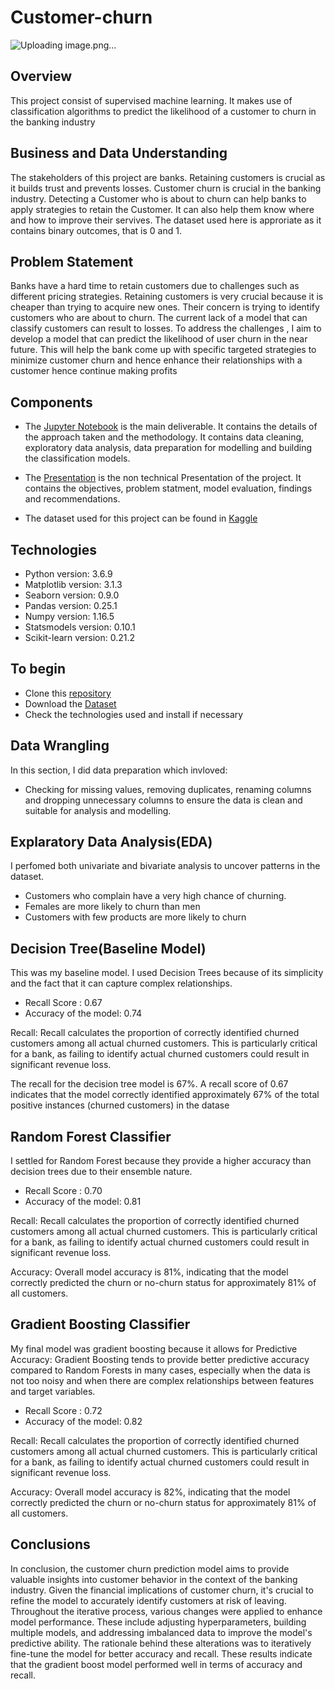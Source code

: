 # Customer-churn
![Uploading image.png…]()


## Overview
This project consist of supervised machine learning. It makes use of classification algorithms to predict the likelihood of a customer to churn in the banking industry




## Business and Data Understanding
The stakeholders of this project are banks. Retaining customers is crucial as it builds trust and prevents losses. Customer churn is crucial in the banking industry. Detecting a Customer who is about to churn can help banks to apply strategies to retain the Customer. It can also help them know where and how to improve their servives.
The dataset used here is approriate as it contains binary outcomes, that is 0 and 1.
## Problem Statement
Banks have a hard time to retain customers due to challenges such as different pricing strategies. Retaining customers is very crucial because it is cheaper than trying to acquire new ones. Their concern is trying to identify customers who are about to churn. The current lack of a model that can classify customers can result to losses. To address the challenges , I aim to develop a model that can predict the likelihood of user churn in the near future. This will help the bank come up with specific targeted strategies to minimize customer churn and hence enhance their relationships with a customer hence continue making profits
## Components
* The [Jupyter Notebook](https://github.com/Wairimukimm/Customer-churn/blob/main/Untitled.ipynb) is the main deliverable. It contains the details of the approach taken and the methodology. It contains data cleaning, exploratory data analysis, data preparation for modelling and building the classification models.

* The [Presentation](https://github.com/Wairimukimm/Customer-churn/blob/main/presentation.pdf) is the non technical Presentation of the project. It contains the objectives, problem statment, model evaluation, findings and recommendations.

* The dataset used for this project can be found in [Kaggle](https://www.kaggle.com/datasets/radheshyamkollipara/bank-customer-churn?source=post_page-----fa6e2324c245--------------------------------)




## Technologies
* Python version: 3.6.9
* Matplotlib version: 3.1.3
* Seaborn version: 0.9.0
* Pandas version: 0.25.1
* Numpy version: 1.16.5
* Statsmodels version: 0.10.1
* Scikit-learn version: 0.21.2
    
## To begin

* Clone this [repository](https://github.com/Wairimukimm/Customer-churn)
* Download the [Dataset](https://www.kaggle.com/datasets/radheshyamkollipara/bank-customer-churn?source=post_page-----fa6e2324c245--------------------------------)
* Check the technologies used and install if necessary


## Data Wrangling
In this section, I did data preparation which invloved:
* Checking for missing values, removing duplicates, renaming columns and dropping unnecessary columns to ensure the data is clean and suitable for analysis and modelling.



## Explaratory Data Analysis(EDA)
I perfomed both univariate and bivariate analysis to uncover patterns in the dataset. 
* Customers who complain have a very high chance of churning.
* Females are more likely to churn than men
* Customers with few products are more likely to churn


## Decision Tree(Baseline Model)

This was my baseline model. I used Decision Trees because of its simplicity and the fact that it can capture complex relationships.

* Recall Score : 0.67
* Accuracy of the model: 0.74

Recall: Recall calculates the proportion of correctly identified churned customers among all actual churned customers. This is particularly critical for a bank, as failing to identify actual churned customers could result in significant revenue loss.

The recall for the decision tree model is 67%. A recall score of 0.67 indicates that the model correctly identified approximately 67% of the total positive instances (churned customers) in the datase


## Random Forest Classifier
I settled for Random Forest because they provide a higher accuracy than decision trees due to their ensemble nature.

* Recall Score : 0.70
* Accuracy of the model: 0.81

Recall: Recall calculates the proportion of correctly identified churned customers among all actual churned customers. This is particularly critical for a bank, as failing to identify actual churned customers could result in significant revenue loss.

 Accuracy: Overall model accuracy is 81%, indicating that the model correctly predicted the churn or no-churn status for approximately 81% of all customers.
## Gradient Boosting Classifier

My final model was gradient boosting because it allows for Predictive Accuracy: Gradient Boosting tends to provide better predictive accuracy compared to Random Forests in many cases, especially when the data is not too noisy and when there are complex relationships between features and target variables.

* Recall Score : 0.72
* Accuracy of the model: 0.82

Recall: Recall calculates the proportion of correctly identified churned customers among all actual churned customers. This is particularly critical for a bank, as failing to identify actual churned customers could result in significant revenue loss.

 Accuracy: Overall model accuracy is 82%, indicating that the model correctly predicted the churn or no-churn status for approximately 81% of all customers.

## Conclusions
In conclusion, the customer churn prediction model aims to provide valuable insights into customer behavior in the context of the banking industry. Given the financial implications of customer churn, it's crucial to refine the model to accurately identify customers at risk of leaving. Throughout the iterative process, various changes were applied to enhance model performance. These include adjusting hyperparameters, building multiple models, and addressing imbalanced data to improve the model's predictive ability. The rationale behind these alterations was to iteratively fine-tune the model for better accuracy and recall. These results indicate that the gradient boost model performed well in terms of accuracy and recall. 
 


